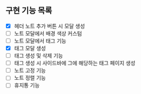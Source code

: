 ## 구현 기능 목록

- [x] 헤더 노트 추가 버튼 시 모달 생성
- [ ] 노트 모달에서 배경 색상 커스텀
- [ ] 노트 모달에서 태그 기능
- [x] 태그 모달 생성
- [ ] 태그 생성 및 삭제 기능
- [ ] 태그 생성 시 사이드바에 그에 해당하는 태그 페이지 생성
- [ ] 노트 고정 기능
- [ ] 노트 정렬 기능
- [ ] 휴지통 기능
